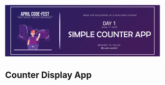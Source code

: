 [![Project Banner](./src/images/counter-app-banner-01.png)](https://counter-app-two-lac.vercel.app/)
---
<h1>Counter Display App</h1>